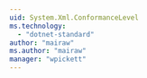 ```yaml
---
uid: System.Xml.ConformanceLevel
ms.technology: 
  - "dotnet-standard"
author: "mairaw"
ms.author: "mairaw"
manager: "wpickett"
---
```

